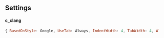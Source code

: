 ## Settings
#### c_clang
```javascript
{ BasedOnStyle: Google, UseTab: Always, IndentWidth: 4, TabWidth: 4, AllowShortIfStatementsOnASingleLine: true, IndentCaseLabels: false, ColumnLimit: 80, AccessModifierOffset: -4 }
```